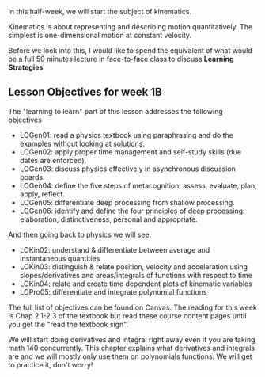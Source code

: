  In this half-week, we will start the subject of kinematics. 
 
 Kinematics is about representing and describing motion quantitatively. The simplest is one-dimensional motion at constant velocity. 
 
 Before we look into this, I would like to spend the equivalent of what would be a full 50 minutes lecture in face-to-face class to discuss **Learning Strategies**.

## Lesson Objectives for week 1B

The "learning to learn" part of this lesson addresses the following objectives

* LOGen01: read a physics textbook using paraphrasing and do the examples without looking at solutions. 
* LOGen02: apply proper time management and self-study skills (due dates are enforced). 
* LOGen03: discuss physics effectively in asynchronous discussion boards.
* LOGen04: define the five steps of metacognition: assess, evaluate, plan, apply, reflect.  
* LOGen05: differentiate deep processing from shallow processing.
* LOGen06: identify and define the four principles of deep processing: elaboration, distinctiveness, personal and appropriate.

And then going back to physics we will see. 

* LOKin02: understand & differentiate between average and instantaneous quantities
* LOKin03: distinguish & relate position, velocity and acceleration using slopes/derivatives and areas/integrals of functions with respect to time 
* LOKin04: relate and create time dependent plots of kinematic variables 
* LOPro05: differentiate and integrate polynomial functions 

The full list of objectives can be found on Canvas. The reading for this week is Chap 2.1-2.3 of the textbook but read these course content pages until you get the "read the textbook sign". 

<lrndesign-sidenote label="Instructor Note" icon="bookmark" bg-color="#c2e5f2">
We will start doing derivatives and integral right away even if you are taking math 140 concurrently. This chapter explains what derivatives and integrals are and we will mostly only use them on polynomials functions. We will get to practice it, don't worry!
</lrndesign-sidenote>



